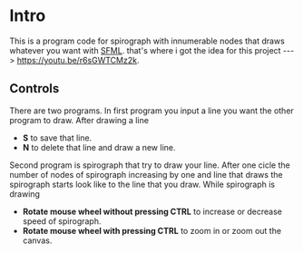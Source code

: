 # Intro
This is a program code for spirograph with innumerable nodes that draws whatever you want with [SFML](https://sfml-dev.org).
that's where i got the idea for this project ---> <https://youtu.be/r6sGWTCMz2k>.

## Controls
There are two programs.
In first program you input a line you want the other program to draw.
After drawing a line
* **S** to save that line.
* **N** to delete that line and draw a new line.


Second program is spirograph that try to draw your line.
After one cicle the number of nodes of spirograph increasing by one and line that draws the spirograph starts look like to the line that you draw.
While spirograph is drawing
* **Rotate mouse wheel without pressing CTRL** to increase or decrease speed of spirograph.
* **Rotate mouse wheel with pressing CTRL** to zoom in or zoom out the canvas.